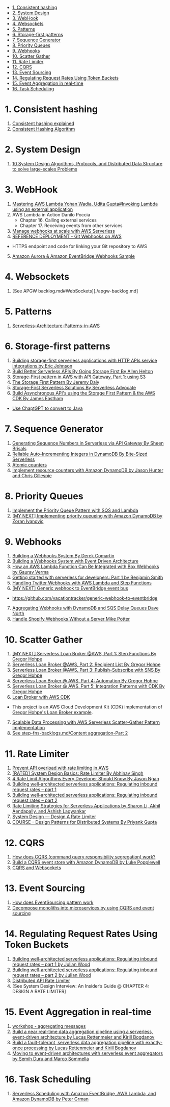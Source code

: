 
<!-- TOC -->

- [1. Consistent hashing](#1-consistent-hashing)
- [2. System Design](#2-system-design)
- [3. WebHook](#3-webhook)
- [4. Websockets](#4-websockets)
- [5. Patterns](#5-patterns)
- [6. Storage-first patterns](#6-storage-first-patterns)
- [7. Sequence Generator](#7-sequence-generator)
- [8. Priority Queues](#8-priority-queues)
- [9. Webhooks](#9-webhooks)
- [10. Scatter Gather](#10-scatter-gather)
- [11. Rate Limiter](#11-rate-limiter)
- [12. CQRS](#12-cqrs)
- [13. Event Sourcing](#13-event-sourcing)
- [14. Regulating Request Rates Using Token Buckets](#14-regulating-request-rates-using-token-buckets)
- [15. Event Aggregation in real-time](#15-event-aggregation-in-real-time)
- [16. Task Scheduling](#16-task-scheduling)

<!-- /TOC -->

# 1. Consistent hashing

1. [Consistent hashing explained](https://ably.com/blog/implementing-efficient-consistent-hashing)
2. [Consistent Hashing Algorithm](http://highscalability.com/blog/2023/2/22/consistent-hashing-algorithm.html)

# 2. System Design

1. [10 System Design Algorithms, Protocols, and Distributed Data Structure to solve large-scales Problems](https://medium.com/javarevisited/10-system-design-algorithms-protocols-and-distributed-data-structure-to-solve-large-scales-40bd24d9a57f)

# 3. WebHook

1. [Mastering AWS Lambda Yohan Wadia, Udita Gupta#Invoking Lambda using an external application](https://learning.oreilly.com/library/view/mastering-aws-lambda/9781786467690/25d22e80-8526-4310-994d-9b7863f938c5.xhtml)
2. AWS Lambda in Action Danilo Poccia
    - Chapter 16. Calling external services
    - Chapter 17. Receiving events from other services
3. [Manage webhooks at scale with AWS Serverless](https://dev.to/aws-builders/manage-webhooks-at-scale-with-aws-serverless-fof)
4. [REFERENCE DEPLOYMENT - Git Webhooks on AWS](https://aws.amazon.com/solutions/implementations/git-to-s3-using-webhooks/)
- HTTPS endpoint and code for linking your Git repository to AWS
5. [Amazon Aurora & Amazon EventBridge Webhooks Sample](https://github.com/aws-samples/amazon-aurora-eventbridge-webhooks)

# 4. Websockets

1. [See APGW backlog.md#WebSockets][./apgw-backlog.md]

# 5. Patterns

1. [Serverless-Architecture-Patterns-in-AWS](https://blog.richiebartlett.com/Work_%E4%BB%95%E4%BA%8B/Serverless-Architecture-Patterns-in-AWS/)

# 6. Storage-first patterns

1. [Building storage-first serverless applications with HTTP APIs service integrations by Eric Johnson](https://aws.amazon.com/blogs/compute/building-storage-first-applications-with-http-apis-service-integrations/)
2. [Build Better Serverless APIs By Going Storage First By Allen Helton](https://www.readysetcloud.io/blog/allen.helton/built-better-serverless-apis-by-going-storage-first/)
3. [Storage-First pattern in AWS with API Gateway, Part 1: using S3](https://dev.to/aws-builders/storage-first-pattern-in-aws-with-api-gateway-part-1-using-s3-1l5p)
4. [The Storage First Pattern By Jeremy Daly](https://www.jeremydaly.com/the-storage-first-pattern/)
5. [Storage-First Serverless Solutions By Serverless Advocate](https://blog.serverlessadvocate.com/storage-first-serverless-solutions-c0fc182243b9)
6. [Build Asynchronous API's using the Storage First Pattern & the AWS CDK By James Eastham](https://www.youtube.com/watch?v=E7M2WKM4O8Q&t=13s)
- [Use ChaptGPT to convert to Java](https://github.com/jeastham1993/sustainable-architecture-patterns)

# 7. Sequence Generator

1. [Generating Sequence Numbers in Serverless via API Gateway By Sheen Brisals](https://medium.com/lego-engineering/sequence-numbering-in-serverless-via-api-gateway-40e5f6c83e93)
2. [Reliable Auto-Incrementing Integers in DynamoDB By Bite-Sized Serverless](https://bitesizedserverless.com/bite/reliable-auto-increments-in-dynamodb/)
3. [Atomic counters](https://docs.aws.amazon.com/amazondynamodb/latest/developerguide/WorkingWithItems.html#WorkingWithItems.AtomicCounters)
4. [Implement resource counters with Amazon DynamoDB by Jason Hunter and Chris Gillespie](https://aws.amazon.com/blogs/database/implement-resource-counters-with-amazon-dynamodb/)

# 8. Priority Queues

1. [Implement the Priority Queue Pattern with SQS and Lambda](https://bitesizedserverless.com/bite/implement-the-priority-queue-pattern-with-sqs-and-lambda/)
2. [[MY NEXT] Implementing priority queueing with Amazon DynamoDB by Zoran Ivanovic](https://aws.amazon.com/blogs/database/implementing-priority-queueing-with-amazon-dynamodb/)

# 9. Webhooks

1. [Building a Webhooks System By Derek Comartin](https://www.youtube.com/watch?v=NuHC5uwbFAc&list=PLThyvG1mlMzm2FyVpKDiU2c7VtrB2Zezg&index=33)
2. [Building a Webhooks System with Event Driven Architecture](https://codeopinion.com/building-a-webhooks-system-with-event-driven-architecture/)
3. [How an AWS Lambda Function Can Be Integrated with Box Webhooks by Gaurav Verma ](https://aws.amazon.com/blogs/apn/how-an-aws-lambda-function-can-be-integrated-with-box-webhooks/)
4. [Getting started with serverless for developers: Part 1 by Benjamin Smith ](https://aws.amazon.com/blogs/compute/getting-started-with-serverless-for-developers-part-1/)
5. [Handling Twitter Webhooks with AWS Lambda and Step Functions](https://www.linkedin.com/pulse/handling-twitter-webhooks-aws-lambda-step-functions-frederik-willaert/)
6.  [[MY NEXT] Generic webhook to EventBridge event bus](https://serverlessrepo.aws.amazon.com/applications/arn:aws:serverlessrepo:us-east-1:721177882564:applications~generic-webhook-to-eventbridge)
-  https://github.com/vacationtracker/generic-webhook-to-eventbridge
7. [Aggregating Webhooks with DynamoDB and SQS Delay Queues Dave North](https://rewind.com/blog/aggregating-webhooks-with-dynamodb-and-sqs-delay-queues/)
8. [Handle Shopify Webhooks Without a Server Mike Potter](https://rewind.com/blog/handle-shopify-webhooks-without-a-server/)

# 10. Scatter Gather

1. [[MY NEXT] Serverless Loan Broker @AWS, Part 1: Step Functions By Gregor Hohpe](https://www.enterpriseintegrationpatterns.com/ramblings/loanbroker_stepfunctions.html)
2. [Serverless Loan Broker @AWS, Part 2: Recipient List By Gregor Hohpe](https://www.enterpriseintegrationpatterns.com/ramblings/loanbroker_stepfunctions_recipient_list.html)
3. [Serverless Loan Broker @AWS, Part 3: Publish-Subscribe with SNS By Gregor Hohpe](https://www.enterpriseintegrationpatterns.com/ramblings/loanbroker_stepfunctions_pubsub.html)
4. [Serverless Loan Broker @ AWS, Part 4: Automation By Gregor Hohpe](https://www.enterpriseintegrationpatterns.com/ramblings/loanbroker_automation.html)
5. [Serverless Loan Broker @ AWS, Part 5: Integration Patterns with CDK By Gregor Hohpe](https://www.enterpriseintegrationpatterns.com/ramblings/loanbroker_cdk.html)
6. [Loan Broker with AWS CDK](https://github.com/aws-samples/aws-cdk-loan-broker)
- This project is an AWS Cloud Development Kit (CDK) implementation of [Gregor Hohpe's Loan Broker example](https://www.enterpriseintegrationpatterns.com/ramblings/loanbroker_stepfunctions.html).
7. [Scalable Data Processing with AWS Serverless Scatter-Gather Pattern Implementation](https://aws.plainenglish.io/scalable-data-processing-with-aws-serverless-scatter-gather-pattern-implementation-63d25d6f6d23)
8. [See step-fns-backlogs.md/Content aggregation-Part 2](./step-fns-backlogs.md)

# 11. Rate Limiter

1. [Prevent API overload with rate limiting in AWS](https://dev.to/aws-builders/prevent-api-overload-with-rate-limiting-in-aws-1dgb)
2. [[RATED] System Design Basics: Rate Limiter By Abhinav Singh](https://builtin.com/software-engineering-perspectives/rate-limiter)
3. [4 Rate Limit Algorithms Every Developer Should Know By Jason Ngan](https://betterprogramming.pub/4-rate-limit-algorithms-every-developer-should-know-7472cb482f48)
4. [Building well-architected serverless applications: Regulating inbound request rates – part 1](https://aws.amazon.com/blogs/compute/building-well-architected-serverless-applications-regulating-inbound-request-rates-part-1/)
5. [Building well-architected serverless applications: Regulating inbound request rates – part 2](https://aws.amazon.com/blogs/compute/building-well-architected-serverless-applications-regulating-inbound-request-rates-part-2/)
6. [Rate Limiting Strategies for Serverless Applications by Sharon Li, Akhil Aendapally, and Ashish Lagwankar](https://aws.amazon.com/blogs/architecture/rate-limiting-strategies-for-serverless-applications/)
7. [System Design — Design A Rate Limiter](https://medium.com/geekculture/system-design-design-a-rate-limiter-81d200c9d392)
8. [COURSE - Design Patterns for Distributed Systems By Priyank Gupta](https://learning.oreilly.com/live-events/design-patterns-for-distributed-systems/0636920061982/0636920072964/)

# 12. CQRS

1. [How does CQRS (command query responsibility segregation) work?](https://docs.aws.amazon.com/prescriptive-guidance/latest/modernization-data-persistence/cqrs-pattern.html)
2. [Build a CQRS event store with Amazon DynamoDB by Luke Popplewell ](https://aws.amazon.com/blogs/database/build-a-cqrs-event-store-with-amazon-dynamodb/)
3. [CQRS and Websockets](https://youtu.be/qs0U0LdNkV0?list=PLJo-rJlep0ECijHdz01OZXo3bqhbW_Hb2&t=2384)

# 13. Event Sourcing

1. [How does EventSourcing pattern work](https://docs.aws.amazon.com/prescriptive-guidance/latest/modernization-data-persistence/service-per-team.html)
2. [Decompose monoliths into microservices by using CQRS and event sourcing](https://docs.aws.amazon.com/prescriptive-guidance/latest/patterns/decompose-monoliths-into-microservices-by-using-cqrs-and-event-sourcing.html)

# 14. Regulating Request Rates Using Token Buckets

1. [Building well-architected serverless applications: Regulating inbound request rates – part 1 by Julian Wood](https://aws.amazon.com/blogs/compute/building-well-architected-serverless-applications-regulating-inbound-request-rates-part-1/)
2. [Building well-architected serverless applications: Regulating inbound request rates – part 2 by Julian Wood ](https://aws.amazon.com/blogs/compute/building-well-architected-serverless-applications-regulating-inbound-request-rates-part-2/)
3. [Distributed API Rate Limiter](https://systemsdesign.cloud/SystemDesign/RateLimiter)
4. [See System Design Interview: An Insider’s Guide @ CHAPTER 4: DESIGN A RATE LIMITER]

# 15. Event Aggregation in real-time

1. [workshop - aggregating messages](https://amazon-dynamodb-labs.com/event-driven-architecture/ex1overview/step1.html)
2. [Build a near real-time data aggregation pipeline using a serverless, event-driven architecture by Lucas Rettenmeier and Kirill Bogdanov](https://aws.amazon.com/blogs/database/build-a-near-real-time-data-aggregation-pipeline-using-a-serverless-event-driven-architecture/)
3. [Build a fault-tolerant, serverless data aggregation pipeline with exactly-once processing by Lucas Rettenmeier and Kirill Bogdanov](https://aws.amazon.com/blogs/database/build-a-fault-tolerant-serverless-data-aggregation-pipeline-with-exactly-once-processing/)
4. [Moving to event-driven architectures with serverless event aggregators by Semih Duru and Marco Sommella ](https://aws.amazon.com/blogs/mt/moving-to-event-driven-architectures-with-serverless-event-aggregators/)

# 16. Task Scheduling

1. [Serverless Scheduling with Amazon EventBridge, AWS Lambda, and Amazon DynamoDB by Peter Grman](https://aws.amazon.com/blogs/architecture/serverless-scheduling-with-amazon-eventbridge-aws-lambda-and-amazon-dynamodb/)
